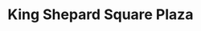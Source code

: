---
title: "King Shepard Square Plaza"
url: /mississauga/king-shepard-square-plaza/
shop: Einkaufszentrum
---